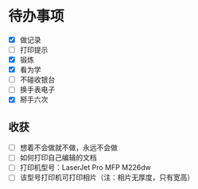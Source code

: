 # 待办事项
- [x] 做记录
- [ ] 打印提示
- [x] 锻炼
- [x] 看为学
- [ ] 不碰收银台
- [ ] 换手表电子
- [x] 掰手六次
## 收获
- [ ] 想着不会做就不做，永远不会做
- [ ] 如何打印自己编辑的文档
- [ ] 打印机型号：LaserJet Pro MFP M226dw
- [ ] 该型号打印机可打印相片（注：相片无厚度，只有宽高）

